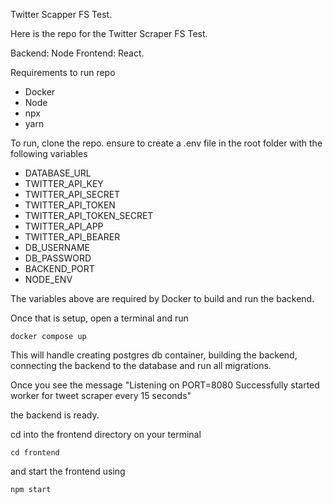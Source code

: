Twitter Scapper FS Test.

Here is the repo for the Twitter Scraper FS Test.

Backend: Node
Frontend: React.

Requirements to run repo

- Docker
- Node
- npx
- yarn

To run, clone the repo.
ensure to create a .env file in the root folder with the following variables

- DATABASE_URL
- TWITTER_API_KEY
- TWITTER_API_SECRET
- TWITTER_API_TOKEN
- TWITTER_API_TOKEN_SECRET
- TWITTER_API_APP
- TWITTER_API_BEARER
- DB_USERNAME
- DB_PASSWORD
- BACKEND_PORT
- NODE_ENV

The variables above are required by Docker to build and run the backend.

Once that is setup, open a terminal and run

```
docker compose up
```

This will handle creating postgres db container, building the backend, connecting the backend to the database and run all migrations.

Once you see the message "Listening on PORT=8080
Successfully started worker for tweet scraper every 15 seconds"

the backend is ready.

cd into the frontend directory on your terminal

```
cd frontend
```

and start the frontend using

```
npm start
```
